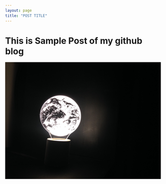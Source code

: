 ```yaml
---
layout: page
title: "POST TITLE"
---
```


# This is Sample Post of my github blog

![Moon light image](/images/8CD38252-CF41-49F6-B9F5-2082D52DF581.jpeg)
